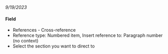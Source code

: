 *9/19/2023*
#### Field
* References - Cross-reference
* Reference type: Numbered item, Insert reference to: Paragraph number (no context)
* Select the section you want to direct to 
